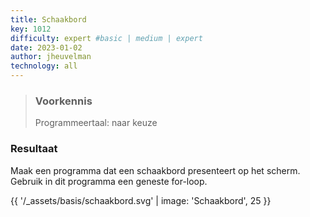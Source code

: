 ```yaml
---
title: Schaakbord
key: 1012
difficulty: expert #basic | medium | expert
date: 2023-01-02
author: jheuvelman
technology: all
---
```






> ### Voorkennis
> Programmeertaal: naar keuze

### Resultaat
Maak een programma dat een schaakbord presenteert op het scherm. Gebruik
in dit programma een geneste for-loop.

  
{{ '/_assets/basis/schaakbord.svg' | image: 'Schaakbord', 25 }}

